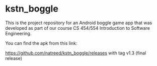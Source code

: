 # kstn_boggle

This is the project repository for an Android boggle game app that was developed as part of our course CS 454/554 Introduction to Software Engineering.

You can find the apk from this link:

https://github.com/natreed/kstn_boggle/releases with tag v1.3 (final release)
